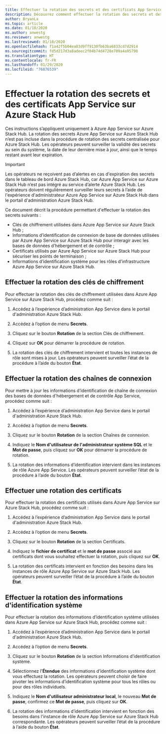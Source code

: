 ```yaml
---
title: Effectuer la rotation des secrets et des certificats App Service sur Azure Stack Hub
description: Découvrez comment effectuer la rotation des secrets et des certificats utilisés par Azure App Service sur Azure Stack Hub.
author: BryanLa
ms.topic: article
ms.date: 01/10/2020
ms.author: anwestg
ms.reviewer: anwestg
ms.lastreviewed: 01/10/2020
ms.openlocfilehash: f1a42f5b04ea83d9ff9130fb63ba6833cd7d2914
ms.sourcegitcommit: fd5d217d3a8adeec2f04b74d4728e709a4a95790
ms.translationtype: HT
ms.contentlocale: fr-FR
ms.lasthandoff: 01/29/2020
ms.locfileid: "76876539"
---
```

# <a name="rotate-app-service-on-azure-stack-hub-secrets-and-certificates"></a>Effectuer la rotation des secrets et des certificats App Service sur Azure Stack Hub

Ces instructions s’appliquent uniquement à Azure App Service sur Azure Stack Hub.  La rotation des secrets Azure App Service sur Azure Stack Hub n’est pas incluse dans la procédure de rotation des secrets centralisée pour Azure Stack Hub.  Les opérateurs peuvent surveiller la validité des secrets au sein du système, la date de leur dernière mise à jour, ainsi que le temps restant avant leur expiration.

> [!Important]
> Les opérateurs ne reçoivent pas d’alertes en cas d'expiration des secrets dans le tableau de bord Azure Stack Hub, car Azure App Service sur Azure Stack Hub n’est pas intégré au service d’alerte Azure Stack Hub.  Les opérateurs doivent régulièrement surveiller leurs secrets à l’aide de l'expérience d'administrateur Azure App Service sur Azure Stack Hub dans le portail d'administration Azure Stack Hub.

Ce document décrit la procédure permettant d'effectuer la rotation des secrets suivants :

* Clés de chiffrement utilisées dans Azure App Service sur Azure Stack Hub ;
* Informations d’identification de connexion de base de données utilisées par Azure App Service sur Azure Stack Hub pour interagir avec les bases de données d’hébergement et de contrôle ;
* Certificats utilisés par Azure App Service sur Azure Stack Hub pour sécuriser les points de terminaison ;
* Informations d’identification système pour les rôles d'infrastructure Azure App Service sur Azure Stack Hub.

## <a name="rotate-encryption-keys"></a>Effectuer la rotation des clés de chiffrement

Pour effectuer la rotation des clés de chiffrement utilisées dans Azure App Service sur Azure Stack Hub, procédez comme suit :

1. Accédez à l’expérience d’administration App Service dans le portail d'administration Azure Stack Hub.

1. Accédez à l’option de menu **Secrets**.

1. Cliquez sur le bouton **Rotation** de la section Clés de chiffrement.

1. Cliquez sur **OK** pour démarrer la procédure de rotation.

1. La rotation des clés de chiffrement intervient et toutes les instances de rôle sont mises à jour. Les opérateurs peuvent surveiller l’état de la procédure à l’aide du bouton **État**.

## <a name="rotate-connection-strings"></a>Effectuer la rotation des chaînes de connexion

Pour mettre à jour les informations d’identification de chaîne de connexion des bases de données d'hébergement et de contrôle App Service, procédez comme suit :

1. Accédez à l’expérience d’administration App Service dans le portail d'administration Azure Stack Hub.

1. Accédez à l’option de menu **Secrets**.

1. Cliquez sur le bouton **Rotation** de la section Chaînes de connexion.

1. Indiquez le **Nom d'utilisateur de l'administrateur système SQL** et le **Mot de passe**, puis cliquez sur **OK** pour démarrer la procédure de rotation. 

1. La rotation des informations d’identification intervient dans les instances de rôle Azure App Service. Les opérateurs peuvent surveiller l’état de la procédure à l’aide du bouton **État**.

## <a name="rotate-certificates"></a>Effectuer une rotation des certificats

Pour effectuer la rotation des certificats utilisés dans Azure App Service sur Azure Stack Hub, procédez comme suit :

1. Accédez à l’expérience d’administration App Service dans le portail d'administration Azure Stack Hub.

1. Accédez à l’option de menu **Secrets**.

1. Cliquez sur le bouton **Rotation** de la section Certificats.

1. Indiquez le **fichier de certificat** et le **mot de passe** associé aux certificats dont vous souhaitez effectuer la rotation, puis cliquez sur **OK**.

1. La rotation des certificats intervient en fonction des besoins dans les instances de rôle Azure App Service sur Azure Stack Hub.  Les opérateurs peuvent surveiller l’état de la procédure à l’aide du bouton **État**.

## <a name="rotate-system-credentials"></a>Effectuer la rotation des informations d'identification système

Pour effectuer la rotation des informations d’identification système utilisées dans Azure App Service sur Azure Stack Hub, procédez comme suit :

1. Accédez à l’expérience d’administration App Service dans le portail d'administration Azure Stack Hub.

1. Accédez à l’option de menu **Secrets**.

1. Cliquez sur le bouton **Rotation** de la section Informations d’identification système.

1. Sélectionnez l'**Étendue** des informations d’identification système dont vous effectuez la rotation.  Les opérateurs peuvent choisir de faire pivoter les informations d’identification système pour tous les rôles ou pour des rôles individuels.

1. Indiquez le **Nom d'utilisateur administrateur local**, le nouveau **Mot de passe**, confirmez ce **Mot de passe**, puis cliquez sur **OK**.

1. La rotation des informations d’identification intervient en fonction des besoins dans l'instance de rôle Azure App Service sur Azure Stack Hub correspondante.  Les opérateurs peuvent surveiller l’état de la procédure à l’aide du bouton **État**.



